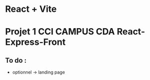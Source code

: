 # React + Vite

# Projet 1 CCI CAMPUS CDA React-Express-Front

## To do :

- optionnel -> landing page
